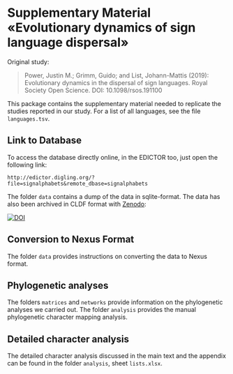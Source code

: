 # Supplementary Material «Evolutionary dynamics of sign language dispersal»

Original study:

> Power, Justin M.; Grimm, Guido; and List, Johann-Mattis (2019): Evolutionary dynamics in the dispersal of sign languages. Royal Society Open Science. DOI: 10.1098/rsos.191100

This package contains the supplementary material needed to replicate the studies reported in
our study. For a list of all languages, see the file `languages.tsv`.

## Link to Database

To access the database directly online, in the EDICTOR too, just open the following link:

```
http://edictor.digling.org/?file=signalphabets&remote_dbase=signalphabets
```

The folder `data` contains a dump of the data in sqlite-format. The data has also been archived in CLDF format with [Zenodo](https://zenodo.org):

[![DOI](https://zenodo.org/badge/191782233.svg)](https://zenodo.org/badge/latestdoi/191782233)


## Conversion to Nexus Format

The folder `data` provides instructions on converting the data to Nexus format.

## Phylogenetic analyses

The folders `matrices` and `networks` provide information on the phylogenetic analyses we carried out. The folder `analysis` provides the manual phylogenetic character mapping analysis.

## Detailed character analysis

The detailed character analysis discussed in the main text and the appendix can be found in the folder `analysis`, sheet `lists.xlsx`.




